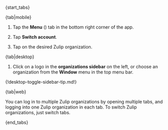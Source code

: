 {start_tabs}

{tab|mobile}

1. Tap the **Menu** (<i class="zulip-icon zulip-icon-mobile-menu mobile-help"></i>)
   tab in the bottom right corner of the app.

1. Tap <i class="zulip-icon zulip-icon-mobile-arrow-left-right mobile-help"></i>
   **Switch account**.

1. Tap on the desired Zulip organization.

{tab|desktop}

1. Click on a logo in the **organizations sidebar** on the left, or choose
an organization from the **Window** menu in the top menu bar.

{!desktop-toggle-sidebar-tip.md!}

{tab|web}

You can log in to multiple Zulip organizations by opening multiple tabs, and
logging into one Zulip organization in each tab. To switch Zulip organizations,
just switch tabs.

{end_tabs}

